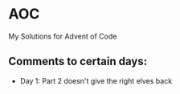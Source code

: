 # AOC
My Solutions for Advent of Code
## Comments to certain days:
* Day 1: Part 2 doesn't give the right elves back
